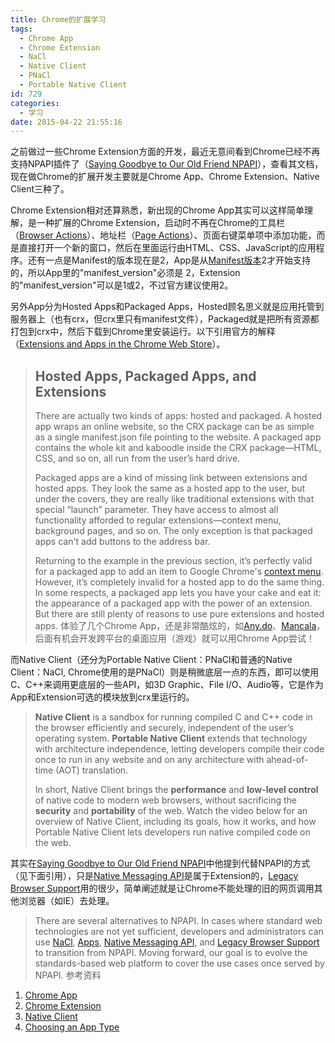 ```yaml
---
title: Chrome的扩展学习
tags:
  - Chrome App
  - Chrome Extension
  - NaCl
  - Native Client
  - PNaCl
  - Portable Native Client
id: 729
categories:
  - 学习
date: 2015-04-22 21:55:16
---
```


之前做过一些Chrome Extension方面的开发，最近无意间看到Chrome已经不再支持NPAPI插件了（[Saying Goodbye to Our Old Friend NPAPI](http://blog.chromium.org/2013/09/saying-goodbye-to-our-old-friend-npapi.html)），查看其文档，现在做Chrome的扩展开发主要就是Chrome App、Chrome Extension、Native Client三种了。

<!--more-->

Chrome Extension相对还算熟悉，新出现的Chrome App其实可以这样简单理解，是一种扩展的Chrome Extension，启动时不再在Chrome的工具栏（[Browser Actions](https://developer.chrome.com/extensions/browserAction)）、地址栏（[Page Actions](https://developer.chrome.com/extensions/pageAction)）、页面右键菜单项中添加功能，而是直接打开一个新的窗口，然后在里面运行由HTML、CSS、JavaScript的应用程序。还有一点是Manifest的版本现在是2，App是从[Manifest版本](https://developer.chrome.com/extensions/manifestVersion)2才开始支持的，所以App里的<span class="pl-s"><span class="pl-pds">"</span>manifest_version<span class="pl-pds">"必须是</span></span> <span class="pl-c1">2，Extension的<span class="pl-pds">"</span>manifest_version<span class="pl-pds">"可以是1或2，不过官方建议使用2。</span></span>

另外App分为Hosted Apps和Packaged Apps，Hosted顾名思义就是应用托管到服务器上（也有crx，但crx里只有manifest文件），Packaged就是把所有资源都打包到crx中，然后下载到Chrome里安装运行。以下引用官方的解释（[Extensions and Apps in the Chrome Web Store](https://developer.chrome.com/webstore/apps_vs_extensions)）。
> ## Hosted Apps, Packaged Apps, and Extensions
> 
> There are actually two kinds of apps: hosted and packaged. A hosted app wraps an online website, so the CRX package can be as simple as a single manifest.json file pointing to the website. A packaged app contains the whole kit and kaboodle inside the CRX package—HTML, CSS, and so on, all run from the user’s hard drive.
> 
> 
> Packaged apps are a kind of missing link between extensions and hosted apps. They look the same as a hosted app to the user, but under the covers, they are really like traditional extensions with that special “launch” parameter. They have access to almost all functionality afforded to regular extensions—context menu, background pages, and so on. The only exception is that packaged apps can't add buttons to the address bar.
> 
> 
> Returning to the example in the previous section, it’s perfectly valid for a packaged app to add an item to Google Chrome's [context menu](http://code.google.com/chrome/extensions/contextMenus.html). However, it’s completely invalid for a hosted app to do the same thing. In some respects, a packaged app lets you have your cake and eat it: the appearance of a packaged app with the power of an extension. But there are still plenty of reasons to use pure extensions and hosted apps.
体验了几个Chrome App，还是非常酷炫的，如[Any.do](https://chrome.google.com/webstore/detail/anydo/ocgddccilgpeepgglnlpchkpgamkgmld)、[Mancala](https://chrome.google.com/webstore/detail/mancala/cjlhjhpnhabnfepdfemepiilbjbkecpe)，后面有机会开发跨平台的桌面应用（游戏）就可以用Chrome App尝试！

而Native Client（还分为Portable Native Client：PNaCl和普通的Native Client：NaCl, Chrome使用的是PNaCl）则是稍微底层一点的东西，即可以使用C、C++来调用更底层的一些API，如3D Graphic、File I/O、Audio等，它是作为App和Extension可选的模块放到crx里运行的。
> **Native Client** is a sandbox for running compiled C and C++ code in the browser efficiently and securely, independent of the user’s operating system. **Portable Native Client** extends that technology with architecture independence, letting developers compile their code once to run in any website and on any architecture with ahead-of-time (AOT) translation.
> 
> 
> In short, Native Client brings the **performance** and **low-level control** of native code to modern web browsers, without sacrificing the **security** and **portability** of the web. Watch the video below for an overview of Native Client, including its goals, how it works, and how Portable Native Client lets developers run native compiled code on the web.
 

其实在[Saying Goodbye to Our Old Friend NPAPI](http://blog.chromium.org/2013/09/saying-goodbye-to-our-old-friend-npapi.html)中他提到代替NPAPI的方式（见下面引用），只是[Native Messaging API](http://developer.chrome.com/extensions/messaging.html#native-messaging)是属于Extension的，[Legacy Browser Support](https://support.google.com/chrome/a/answer/3019558?hl=en)用的很少，简单阐述就是让Chrome不能处理的旧的网页调用其他浏览器（如IE）去处理。
> There are several alternatives to NPAPI. In cases where standard web technologies are not yet sufficient, developers and administrators can use [NaCl](https://developers.google.com/native-client/), [Apps](http://developer.chrome.com/apps/), [Native Messaging API](http://developer.chrome.com/extensions/messaging.html#native-messaging), and [Legacy Browser Support](https://support.google.com/chrome/a/answer/3019558?hl=en) to transition from NPAPI. Moving forward, our goal is to evolve the standards-based web platform to cover the use cases once served by NPAPI.
参考资料
1. [Chrome App](https://developer.chrome.com/apps/about_apps)
2. [Chrome Extension](https://developer.chrome.com/extensions)
3. [Native Client](https://developer.chrome.com/native-client)
4. [Choosing an App Type](https://developer.chrome.com/webstore/choosing)